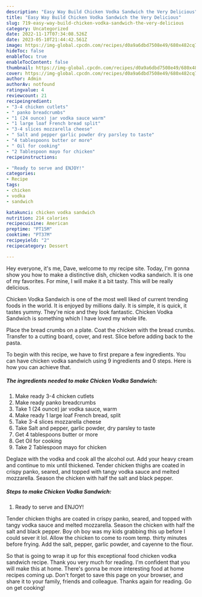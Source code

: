 ```yaml
---
description: "Easy Way Build Chicken Vodka Sandwich the Very Delicious"
title: "Easy Way Build Chicken Vodka Sandwich the Very Delicious"
slug: 719-easy-way-build-chicken-vodka-sandwich-the-very-delicious
category: Uncategorized
date: 2022-11-17T07:34:08.526Z
date: 2023-05-10T21:44:42.561Z
image: https://img-global.cpcdn.com/recipes/d0a9a6dbd7508e49/680x482cq70/chicken-vodka-sandwich-recipe-main-photo.jpg
hideToc: false
enableToc: true
enableTocContent: false
thumbnail: https://img-global.cpcdn.com/recipes/d0a9a6dbd7508e49/680x482cq70/chicken-vodka-sandwich-recipe-main-photo.jpg
cover: https://img-global.cpcdn.com/recipes/d0a9a6dbd7508e49/680x482cq70/chicken-vodka-sandwich-recipe-main-photo.jpg
author: Admin
authorAv: notfound
ratingvalue: 4
reviewcount: 21
recipeingredient:
- "3-4 chicken cutlets"
- " panko breadcrumbs"
- "1 (24 ounce) jar vodka sauce warm"
- "1 large loaf French bread split"
- "3-4 slices mozzarella cheese"
- " Salt and pepper garlic powder dry parsley to taste"
- "4 tablespoons butter or more"
- " Oil for cooking"
- "2 Tablespoon mayo for chicken"
recipeinstructions:

- "Ready to serve and ENJOY!"
categories:
- Recipe
tags:
- chicken
- vodka
- sandwich

katakunci: chicken vodka sandwich 
nutrition: 214 calories
recipecuisine: American
preptime: "PT15M"
cooktime: "PT37M"
recipeyield: "2"
recipecategory: Dessert

---
```



Hey everyone, it's me, Dave, welcome to my recipe site. Today, I'm gonna show you how to make a distinctive dish, chicken vodka sandwich. It is one of my favorites. For mine, I will make it a bit tasty. This will be really delicious.

Chicken Vodka Sandwich is one of the most well liked of current trending foods in the world. It is enjoyed by millions daily. It is simple, it is quick, it tastes yummy. They're nice and they look fantastic. Chicken Vodka Sandwich is something which I have loved my whole life.

Place the bread crumbs on a plate. Coat the chicken with the bread crumbs. Transfer to a cutting board, cover, and rest. Slice before adding back to the pasta.


To begin with this recipe, we have to first prepare a few ingredients. You can have chicken vodka sandwich using 9 ingredients and 0 steps. Here is how you can achieve that.

<!--inarticleads1-->

##### The ingredients needed to make Chicken Vodka Sandwich:

1. Make ready 3-4 chicken cutlets
1. Make ready  panko breadcrumbs
1. Take 1 (24 ounce) jar vodka sauce, warm
1. Make ready 1 large loaf French bread, split
1. Take 3-4 slices mozzarella cheese
1. Take  Salt and pepper, garlic powder, dry parsley to taste
1. Get 4 tablespoons butter or more
1. Get  Oil for cooking
1. Take 2 Tablespoon mayo for chicken


Deglaze with the vodka and cook all the alcohol out. Add your heavy cream and continue to mix until thickened. Tender chicken thighs are coated in crispy panko, seared, and topped with tangy vodka sauce and melted mozzarella. Season the chicken with half the salt and black pepper. 

<!--inarticleads2-->

##### Steps to make Chicken Vodka Sandwich:


1. Ready to serve and ENJOY!

Tender chicken thighs are coated in crispy panko, seared, and topped with tangy vodka sauce and melted mozzarella. Season the chicken with half the salt and black pepper. Boy oh boy was my kids grabbing this up before I could sever it lol. Allow the chicken to come to room temp. thirty minutes before frying. Add the salt, pepper, garlic powder, and cayenne to the flour. 

So that is going to wrap it up for this exceptional food chicken vodka sandwich recipe. Thank you very much for reading. I'm confident that you will make this at home. There's gonna be more interesting food at home recipes coming up. Don't forget to save this page on your browser, and share it to your family, friends and colleague. Thanks again for reading. Go on get cooking!
